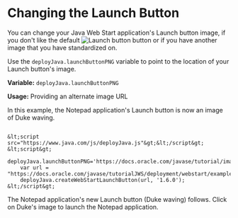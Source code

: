 
# Changing the Launch Button

You can change your Java Web Start application's Launch button image, if you don't like the default <img src="../../images/jws-launch-button.png" alt="Launch button" /> button or if you have another image that you have standardized on.

Use the `deployJava.launchButtonPNG` variable to point to the location of your Launch button's image.

**Variable:** `deployJava.launchButtonPNG`

**Usage:** Providing an alternate image URL

In this example, the Notepad application's Launch button is now an image of Duke waving.

```
          
&lt;script src="https://www.java.com/js/deployJava.js"&gt;&lt;/script&gt;
&lt;script&gt;
    deployJava.launchButtonPNG='https://docs.oracle.com/javase/tutorial/images/DukeWave.gif';
    var url = "https://docs.oracle.com/javase/tutorialJWS/deployment/webstart/examples/Notepad.jnlp";
    deployJava.createWebStartLaunchButton(url, '1.6.0');
&lt;/script&gt;

```

The Notepad application's new Launch button (Duke waving) follows. Click on Duke's image to launch the Notepad application.
